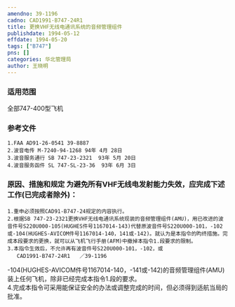 ```yaml
---
amendno: 39-1196  
cadno: CAD1991-B747-24R1  
title: 更换VHF无线电通讯系统的音频管理组件  
publishdate: 1994-05-12  
effdate: 1994-05-20  
tags: ["B747"]  
pns: []  
categories: 华北管理局  
author: 王晓明  
---
```

  
### 适用范围  
全部747-400型飞机  
  
<!--more-->  
### 参考文件  
    1.FAA AD91-26-0541 39-8887  
    2.波音电传 M-7240-94-1268 94年 4月 28日  
    3.波音服务通行 SB 747-23-2321  93年 5月 20日  
    4.波音服务函件 SL 747-SL-23-36  93年 6月 3日  
  
### 原因、措施和规定     为避免所有VHF无线电发射能力失效，应完成下述工作(已完成者除外)：  
    1.重申必须按照CAD91-B747-24规定的内容执行。  
    2.根据SB 747-23-2321更换VHF无线电通讯系统现装的音频管理组件(AMU)，用已改进的波音件号S220U000-105(HUGHES件号1167014-143)代替原波音件号S220U000-101，-102或-104(HUGHES-AVICOM件号1167014-140，141或-142)。就认为是本指令的昀终措施。完成本段要求的更换，就可以从飞机飞行手册(AFM)中撤掉本指令1.段要求的限制。  
    3.本指令生效后，不允许再有波音件号S220U000-101，-102，或  
       CAD1991-B747-24R1   ／39-1196  
-104(HUGHES-AVICOM件号1167014-140，-141或-142)的音频管理组件(AMU)装上任何飞机，除非已经完成本指令1.段的要求。  
    4.完成本指令可采用能保证安全的办法或调整完成的时间，但必须得到适航当局的批准。  
